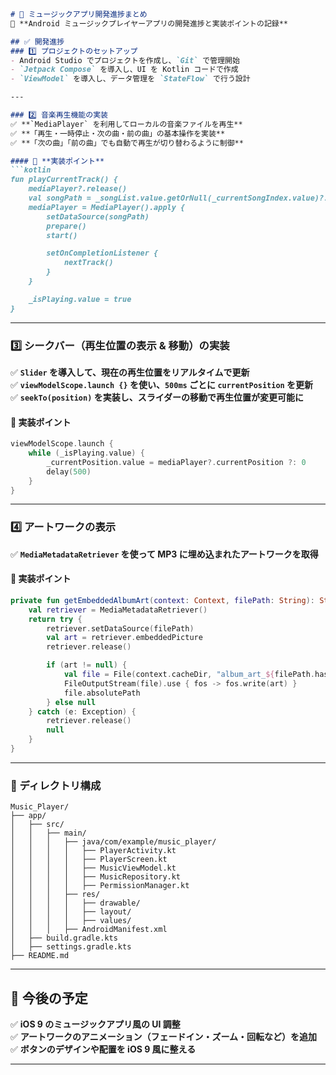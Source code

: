 ```markdown
# 🎵 ミュージックアプリ開発進捗まとめ
🚀 **Android ミュージックプレイヤーアプリの開発進捗と実装ポイントの記録**

## ✅ 開発進捗
### 1️⃣ プロジェクトのセットアップ
- Android Studio でプロジェクトを作成し、`Git` で管理開始
- `Jetpack Compose` を導入し、UI を Kotlin コードで作成
- `ViewModel` を導入し、データ管理を `StateFlow` で行う設計

---

### 2️⃣ 音楽再生機能の実装
✅ **`MediaPlayer` を利用してローカルの音楽ファイルを再生**  
✅ **「再生・一時停止・次の曲・前の曲」の基本操作を実装**  
✅ **「次の曲」「前の曲」でも自動で再生が切り替わるように制御**  

#### 🎵 **実装ポイント**
```kotlin
fun playCurrentTrack() {
    mediaPlayer?.release()
    val songPath = _songList.value.getOrNull(_currentSongIndex.value)?.filePath ?: return
    mediaPlayer = MediaPlayer().apply {
        setDataSource(songPath)
        prepare()
        start()

        setOnCompletionListener {
            nextTrack()
        }
    }

    _isPlaying.value = true
}
```
---

### 3️⃣ シークバー（再生位置の表示 & 移動）の実装
✅ **`Slider` を導入して、現在の再生位置をリアルタイムで更新**  
✅ **`viewModelScope.launch {}` を使い、`500ms` ごとに `currentPosition` を更新**  
✅ **`seekTo(position)` を実装し、スライダーの移動で再生位置が変更可能に**

#### 🎵 **実装ポイント**
```kotlin
viewModelScope.launch {
    while (_isPlaying.value) {
        _currentPosition.value = mediaPlayer?.currentPosition ?: 0
        delay(500)
    }
}
```
---

### 4️⃣ アートワークの表示
✅ **`MediaMetadataRetriever` を使って MP3 に埋め込まれたアートワークを取得**

#### 🎵 **実装ポイント**
```kotlin
private fun getEmbeddedAlbumArt(context: Context, filePath: String): String? {
    val retriever = MediaMetadataRetriever()
    return try {
        retriever.setDataSource(filePath)
        val art = retriever.embeddedPicture
        retriever.release()

        if (art != null) {
            val file = File(context.cacheDir, "album_art_${filePath.hashCode()}.jpg")
            FileOutputStream(file).use { fos -> fos.write(art) }
            file.absolutePath
        } else null
    } catch (e: Exception) {
        retriever.release()
        null
    }
}
```
---

### 📂 ディレクトリ構成
```plaintext
Music_Player/
├── app/
│   ├── src/
│   │   ├── main/
│   │   │   ├── java/com/example/music_player/
│   │   │   │   ├── PlayerActivity.kt
│   │   │   │   ├── PlayerScreen.kt
│   │   │   │   ├── MusicViewModel.kt
│   │   │   │   ├── MusicRepository.kt
│   │   │   │   ├── PermissionManager.kt
│   │   │   ├── res/
│   │   │   │   ├── drawable/
│   │   │   │   ├── layout/
│   │   │   │   ├── values/
│   │   │   ├── AndroidManifest.xml
│   ├── build.gradle.kts
│   ├── settings.gradle.kts
├── README.md
```

---

## 📌 今後の予定
✅ **iOS 9 のミュージックアプリ風の UI 調整**  
✅ **アートワークのアニメーション（フェードイン・ズーム・回転など）を追加**  
✅ **ボタンのデザインや配置を iOS 9 風に整える**

---
```


